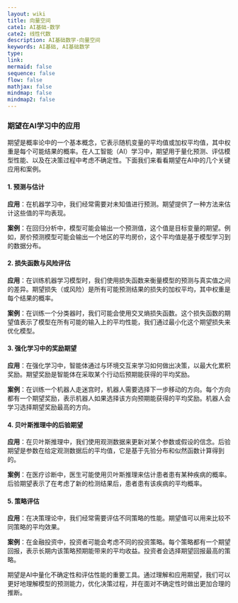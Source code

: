 ```yaml
---
layout: wiki
title: 向量空间
cate1: AI基础-数学
cate2: 线性代数
description: AI基础数学-向量空间
keywords: AI基础, AI基础数学
type:
link:
mermaid: false
sequence: false
flow: false
mathjax: false
mindmap: false
mindmap2: false
---
```


### 期望在AI学习中的应用

期望是概率论中的一个基本概念，它表示随机变量的平均值或加权平均值，其中权重是每个可能结果的概率。在人工智能（AI）学习中，期望用于量化预测、评估模型性能、以及在决策过程中考虑不确定性。下面我们来看看期望在AI中的几个关键应用和案例。

#### 1. 预测与估计

**应用**：在机器学习中，我们经常需要对未知值进行预测。期望提供了一种方法来估计这些值的平均表现。

**案例**：在回归分析中，模型可能会输出一个预测值，这个值是目标变量的期望。例如，房价预测模型可能会输出一个地区的平均房价，这个平均值是基于模型学习到的数据分布。

#### 2. 损失函数与风险评估

**应用**：在训练机器学习模型时，我们使用损失函数来衡量模型的预测与真实值之间的差异。期望损失（或风险）是所有可能预测结果的损失的加权平均，其中权重是每个结果的概率。

**案例**：在训练一个分类器时，我们可能会使用交叉熵损失函数。这个损失函数的期望值表示了模型在所有可能的输入上的平均性能，我们通过最小化这个期望损失来优化模型。

#### 3. 强化学习中的奖励期望

**应用**：在强化学习中，智能体通过与环境交互来学习如何做出决策，以最大化累积奖励。期望奖励是智能体在采取某个行动后预期能获得的平均奖励。

**案例**：在训练一个机器人走迷宫时，机器人需要选择下一步移动的方向。每个方向都有一个期望奖励，表示机器人如果选择该方向预期能获得的平均奖励。机器人会学习选择期望奖励最高的方向。

#### 4. 贝叶斯推理中的后验期望

**应用**：在贝叶斯推理中，我们使用观测数据来更新对某个参数或假设的信念。后验期望是参数在给定观测数据后的平均值，它是基于先验分布和似然函数计算得到的。

**案例**：在医疗诊断中，医生可能使用贝叶斯推理来估计患者患有某种疾病的概率。后验期望表示了在考虑了新的检测结果后，患者患有该疾病的平均概率。

#### 5. 策略评估

**应用**：在决策理论中，我们经常需要评估不同策略的性能。期望值可以用来比较不同策略的平均效果。

**案例**：在金融投资中，投资者可能会考虑不同的投资策略。每个策略都有一个期望回报，表示长期内该策略预期能带来的平均收益。投资者会选择期望回报最高的策略。

期望是AI中量化不确定性和评估性能的重要工具。通过理解和应用期望，我们可以更好地理解模型的预测能力，优化决策过程，并在面对不确定性时做出更加合理的推断。
